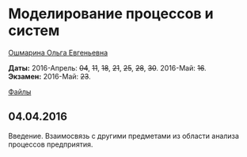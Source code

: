 # Моделирование процессов и систем

[Ошмарина Ольга Евгеньевна](https://www.hse.ru/org/persons/12022480)

**Даты:** 2016-Апрель: ~~04~~, ~~11~~, ~~18~~, ~~21~~, ~~25~~, ~~28~~, ~~30~~. 2016-Май: ~~16~~.  
**Экзамен:** 2016-Май: ~~23~~.

[Файлы](https://yadi.sk/d/Y8Cwc88uxgXT5/160404%2C%20Моделирование%20процессов%20и%20систем)


## 04.04.2016
Введение. Взаимосвязь с другими предметами из области анализа процессов предприятия.
